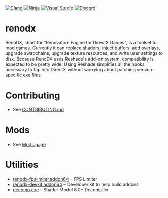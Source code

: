 [![Clang](https://github.com/clshortfuse/renodx/actions/workflows/clang.yml/badge.svg)](https://github.com/clshortfuse/renodx/actions/workflows/clang-x64.yml) [![Ninja](https://github.com/clshortfuse/renodx/actions/workflows/ninja.yml/badge.svg)](https://github.com/clshortfuse/renodx/actions/workflows/ninja-x64.yml) [![Visual Studio](https://github.com/clshortfuse/renodx/actions/workflows/visual-studio.yml/badge.svg)](https://github.com/clshortfuse/renodx/actions/workflows/visual-studio-x64.yml) [![Discord](https://img.shields.io/discord/1161035767917850784?logo=discord&logoColor=%23fff&label=Discord&labelColor=%235865F2)](https://discord.gg/5WZXDpmbpP)


# renodx
RenoDX, short for "Renovation Engine for DirectX Games", is a toolset to mod games. Currently it can replace shaders, inject buffers, add overlays, upgrade swapchains, upgrade texture resources, and write user settings to disk. Because RenoDX uses Reshade's add-on system, compatibility is expected to be pretty wide. Using Reshade simplifies all the hooks necessary to tap into DirectX without worrying about patching version-specific exe files.


# Contributing

* See [CONTRIBUTING.md](https://github.com/clshortfuse/renodx/blob/main/docs/CONTRIBUTING.md)

# Mods

* See [Mods page](https://github.com/clshortfuse/renodx/wiki/Mods)

# Utilities

* [renodx-fpslimiter.addon64](https://clshortfuse.github.io/renodx/renodx-fpslimiter.addon64) &ndash; FPS Limiter
* [renodx-devkit.addon64](https://clshortfuse.github.io/renodx/renodx-devkit.addon64) &ndash; Developer kit to help build addons
* [decomp.exe](https://clshortfuse.github.io/renodx/decomp.exe) &ndash; Shader Model 6.0+ Decompiler



